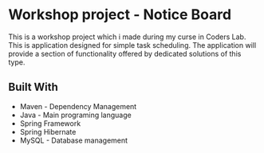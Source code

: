 # Workshop project - Notice Board
This is a workshop project which i made during my curse in Coders Lab. 
This is application designed for simple task scheduling.
The application will provide a section of functionality offered by dedicated solutions of this type.

## Built With

* Maven - Dependency Management
* Java - Main programing language
* Spring Framework
* Spring Hibernate
* MySQL - Database management
